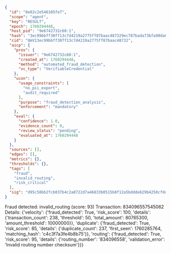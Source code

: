 ```json
{
  "id": "8e82c2e546105fe7",
  "scope": "agent",
  "key": "RESULT",
  "epoch": 1760294448,
  "host_pid": "9e6742732c60:1",
  "hash": "3ec99bbff30ff13c7d4219a2775ff87baac487329ec787bada73bfa90da63f4d",
  "cid": "QmV13ec99bbff30ff13c7d4219a2775ff87baac48732",
  "aicp": {
    "prov": {
      "issuer": "9e6742732c60:1",
      "created_at": 1760294448,
      "method": "automated_fraud_detection",
      "vc_type": "VerifiableCredential"
    },
    "ucon": {
      "usage_constraints": [
        "no_pii_export",
        "audit_required"
      ],
      "purpose": "fraud_detection_analysis",
      "enforcement": "mandatory"
    },
    "eval": {
      "confidence": 1.0,
      "evidence_count": 0,
      "review_status": "pending",
      "evaluated_at": 1760294448
    }
  },
  "sources": [],
  "edges": [],
  "metrics": {},
  "thresholds": {},
  "tags": [
    "fraud",
    "invalid_routing",
    "risk_critical"
  ],
  "sig": "d95c58bb2fcb037b4c2a8722d7a46833b0515b8f12a5bddde629b4250cfdd8c3"
}
```

Fraud detected: invalid_routing (score: 93)
Transaction: 834096557545062
Details: {'velocity': {'fraud_detected': True, 'risk_score': 100, 'details': {'transaction_count': 238, 'threshold': 50, 'total_amount': 80765300, 'amount_threshold': 10000000}}, 'duplicate': {'fraud_detected': True, 'risk_score': 85, 'details': {'duplicate_count': 237, 'first_seen': 1760285764, 'matching_hash': 'c4c3f7a3fe4b8b75'}}, 'routing': {'fraud_detected': True, 'risk_score': 95, 'details': {'routing_number': '834096558', 'validation_error': 'Invalid routing number checksum'}}}